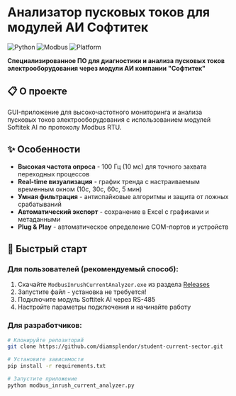 # Анализатор пусковых токов для модулей АИ Софтитек

![Python](https://img.shields.io/badge/Python-3.6+-blue.svg)
![Modbus](https://img.shields.io/badge/Modbus-RTU-green.svg)
![Platform](https://img.shields.io/badge/Platform-Windows-lightgrey.svg)

**Специализированное ПО для диагностики и анализа пусковых токов электрооборудования через модули АИ компании "Софтитек"**

## 📋 О проекте

GUI-приложение для высокочастотного мониторинга и анализа пусковых токов электрооборудования с использованием модулей Softitek AI по протоколу Modbus RTU.

## ✨ Особенности

- **Высокая частота опроса** - 100 Гц (10 мс) для точного захвата переходных процессов
- **Real-time визуализация** - график тренда с настраиваемым временным окном (10с, 30с, 60с, 5 мин)
- **Умная фильтрация** - антиспайковые алгоритмы и защита от ложных срабатываний
- **Автоматический экспорт** - сохранение в Excel с графиками и метаданными
- **Plug & Play** - автоматическое определение COM-портов и устройств

## 🚀 Быстрый старт

### Для пользователей (рекомендуемый способ):
1. Скачайте `ModbusInrushCurrentAnalyzer.exe` из раздела [Releases](https://github.com/diamsplendor/student-current-sector/releases)
2. Запустите файл - установка не требуется!
3. Подключите модуль Softitek AI через RS-485
4. Настройте параметры подключения и начинайте работу

### Для разработчиков:
```bash
# Клонируйте репозиторий
git clone https://github.com/diamsplendor/student-current-sector.git

# Установите зависимости
pip install -r requirements.txt

# Запустите приложение
python modbus_inrush_current_analyzer.py
